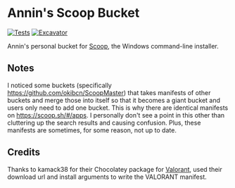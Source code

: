 # Annin's Scoop Bucket

[![Tests](https://github.com/Anninzy/scoop-bucket/actions/workflows/ci.yml/badge.svg)](https://github.com/Anninzy/scoop-bucket/actions/workflows/ci.yml) [![Excavator](https://github.com/Anninzy/scoop-bucket/actions/workflows/excavator.yml/badge.svg)](https://github.com/Anninzy/scoop-bucket/actions/workflows/excavator.yml)

Annin's personal bucket for [Scoop](https://scoop.sh), the Windows command-line installer.

## Notes

I noticed some buckets (specifically https://github.com/okibcn/ScoopMaster) that takes manifests of other buckets and merge those into itself so that it becomes a giant bucket and users only need to add one bucket. This is why there are identical manifests on https://scoop.sh/#/apps. I personally don't see a point in this other than cluttering up the search results and causing confusion. Plus, these manifests are sometimes, for some reason, not up to date.

## Credits

Thanks to kamack38 for their Chocolatey package for [Valorant](https://community.chocolatey.org/packages/valorant), used their download url and install arguments to write the VALORANT manifest.
